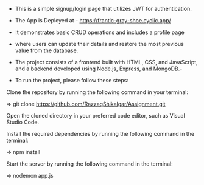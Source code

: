 - This is a simple signup/login page that utilizes JWT for authentication.
- The App is Deployed at - https://frantic-gray-shoe.cyclic.app/
- It demonstrates basic CRUD operations and includes a profile page 
- where users can update their details and restore the most previous value from the database.

- The project consists of a frontend built with HTML, CSS, and JavaScript, and a backend developed using Node.js, Express, and MongoDB.- 

- To run the project, please follow these steps:

Clone the repository by running the following command in your terminal:

 => git clone https://github.com/RazzaqShikalgar/Assignment.git
 
Open the cloned directory in your preferred code editor, such as Visual Studio Code.

Install the required dependencies by running the following command in the terminal:

=> npm install

Start the server by running the following command in the terminal:

=> nodemon app.js
